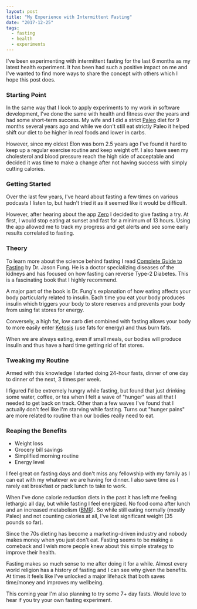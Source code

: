 ```yaml
---
layout: post
title: "My Experience with Intermittent Fasting"
date: "2017-12-25"
tags:
  - fasting
  - health
  - experiments
---
```


I've been experimenting with intermittent fasting for the last 6 months as my latest health experiment. It has been had such a positive impact on me and I've wanted to find more ways to share the concept with others which I hope this post does.

### Starting Point

In the same way that I look to apply experiments to my work in software development, I've done the same with health and fitness over the years and had some short-term success.  My wife and I did a strict [Paleo](https://en.wikipedia.org/wiki/Paleolithic_diet) diet for 9 months several years ago and while we don't still eat strictly Paleo it helped shift our diet to be higher in real foods and lower in carbs.

However, since my oldest Elon was born 2.5 years ago I've found it hard to keep up a regular exercise routine and keep weight off.  I also have seen my cholesterol and blood pressure reach the high side of acceptable and decided it was time to make a change after not having success with simply cutting calories.

### Getting Started

Over the last few years, I've heard about fasting a few times on various podcasts I listen to, but hadn't tried it as it seemed like it would be difficult.

However, after hearing about the app [Zero](https://itunes.apple.com/us/app/zero-fasting-tracker/id1168348542?mt=8) I decided to give fasting a try. At first, I would stop eating at sunset and fast for a minimum of 13 hours.  Using the app allowed me to track my progress and get alerts and see some early results correlated to fasting.

### Theory

To learn more about the science behind fasting I read [Complete Guide to Fasting](https://www.amazon.com/Complete-Guide-Fasting-Intermittent-Alternate-Day/dp/1628600012) by Dr. Jason Fung. He is a doctor specializing diseases of the kidneys and has focused on how fasting can reverse Type-2 Diabetes. This is a fascinating book that I highly recommend.

A major part of the book is Dr. Fung's explanation of how eating affects your body particularly related to insulin. Each time you eat your body produces insulin which triggers your body to store reserves and prevents your body from using fat stores for energy.

Conversely, a high fat, low carb diet combined with fasting allows your body to more easily enter [Ketosis](https://en.wikipedia.org/wiki/Ketosis) (use fats for energy) and thus burn fats.

When we are always eating, even if small meals, our bodies will produce insulin and thus have a hard time getting rid of fat stores.

### Tweaking my Routine

Armed with this knowledge I started doing 24-hour fasts, dinner of one day to dinner of the next, 3 times per week.

I figured I'd be extremely hungry while fasting, but found that just drinking some water, coffee, or tea when I felt a wave of "hunger" was all that I needed to get back on track. Other than a few waves I've found that I actually don't feel like I'm starving while fasting. Turns out "hunger pains" are more related to routine than our bodies really need to eat.

### Reaping the Benefits

* Weight loss
* Grocery bill savings
* Simplified morning routine
* Energy level

I feel great on fasting days and don't miss any fellowship with my family as I can eat with my whatever we are having for dinner. I also save time as I rarely eat breakfast or pack lunch to take to work.

When I've done calorie reduction diets in the past it has left me feeling lethargic all day, but while fasting I feel energized. No food coma after lunch and an increased metabolism ([BMR](https://en.wikipedia.org/wiki/Basal_metabolic_rate)). So while still eating normally (mostly Paleo) and not counting calories at all, I've lost significant weight (35 pounds so far).

Since the 70s dieting has become a marketing-driven industry and nobody makes money when you just don't eat. Fasting seems to be making a comeback and I wish more people knew about this simple strategy to improve their health.

Fasting makes so much sense to me after doing it for a while. Almost every world religion has a history of fasting and I can see why given the benefits. At times it feels like I've unlocked a major lifehack that both saves time/money and improves my wellbeing.

This coming year I'm also planning to try some 7+ day fasts. Would love to hear if you try your own fasting experiment.

